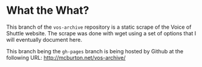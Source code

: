 # What the What?

This branch of the `vos-archive` repository is a static scrape of the Voice of Shuttle website. The scrape was done with wget using a set of options that I will eventually document here.

This branch being the `gh-pages` branch is being hosted by Github at the following URL: http://mcburton.net/vos-archive/

